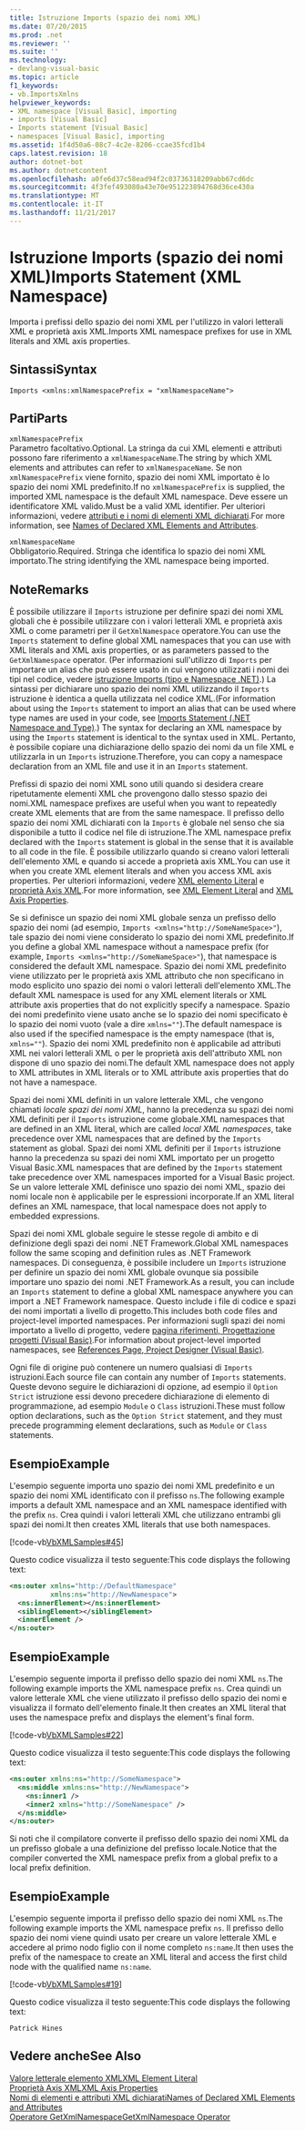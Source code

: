 ```yaml
---
title: Istruzione Imports (spazio dei nomi XML)
ms.date: 07/20/2015
ms.prod: .net
ms.reviewer: ''
ms.suite: ''
ms.technology:
- devlang-visual-basic
ms.topic: article
f1_keywords:
- vb.ImportsXmlns
helpviewer_keywords:
- XML namespace [Visual Basic], importing
- imports [Visual Basic]
- Imports statement [Visual Basic]
- namespaces [Visual Basic], importing
ms.assetid: 1f4d50a6-08c7-4c2e-8206-ccae35fcd1b4
caps.latest.revision: 18
author: dotnet-bot
ms.author: dotnetcontent
ms.openlocfilehash: a0fe6d37c58ead94f2c03736318209abb67cd6dc
ms.sourcegitcommit: 4f3fef493080a43e70e951223894768d36ce430a
ms.translationtype: MT
ms.contentlocale: it-IT
ms.lasthandoff: 11/21/2017
---
```

# <a name="imports-statement-xml-namespace"></a><span data-ttu-id="ca09f-102">Istruzione Imports (spazio dei nomi XML)</span><span class="sxs-lookup"><span data-stu-id="ca09f-102">Imports Statement (XML Namespace)</span></span>
<span data-ttu-id="ca09f-103">Importa i prefissi dello spazio dei nomi XML per l'utilizzo in valori letterali XML e proprietà axis XML.</span><span class="sxs-lookup"><span data-stu-id="ca09f-103">Imports XML namespace prefixes for use in XML literals and XML axis properties.</span></span>  
  
## <a name="syntax"></a><span data-ttu-id="ca09f-104">Sintassi</span><span class="sxs-lookup"><span data-stu-id="ca09f-104">Syntax</span></span>  
  
```  
Imports <xmlns:xmlNamespacePrefix = "xmlNamespaceName">  
```  
  
## <a name="parts"></a><span data-ttu-id="ca09f-105">Parti</span><span class="sxs-lookup"><span data-stu-id="ca09f-105">Parts</span></span>  
 `xmlNamespacePrefix`  
 <span data-ttu-id="ca09f-106">Parametro facoltativo.</span><span class="sxs-lookup"><span data-stu-id="ca09f-106">Optional.</span></span> <span data-ttu-id="ca09f-107">La stringa da cui XML elementi e attributi possono fare riferimento a `xmlNamespaceName`.</span><span class="sxs-lookup"><span data-stu-id="ca09f-107">The string by which XML elements and attributes can refer to `xmlNamespaceName`.</span></span> <span data-ttu-id="ca09f-108">Se non `xmlNamespacePrefix` viene fornito, spazio dei nomi XML importato è lo spazio dei nomi XML predefinito.</span><span class="sxs-lookup"><span data-stu-id="ca09f-108">If no `xmlNamespacePrefix` is supplied, the imported XML namespace is the default XML namespace.</span></span> <span data-ttu-id="ca09f-109">Deve essere un identificatore XML valido.</span><span class="sxs-lookup"><span data-stu-id="ca09f-109">Must be a valid XML identifier.</span></span> <span data-ttu-id="ca09f-110">Per ulteriori informazioni, vedere [attributi e i nomi di elementi XML dichiarati](../../../visual-basic/programming-guide/language-features/xml/names-of-declared-xml-elements-and-attributes.md).</span><span class="sxs-lookup"><span data-stu-id="ca09f-110">For more information, see [Names of Declared XML Elements and Attributes](../../../visual-basic/programming-guide/language-features/xml/names-of-declared-xml-elements-and-attributes.md).</span></span>  
  
 `xmlNamespaceName`  
 <span data-ttu-id="ca09f-111">Obbligatorio.</span><span class="sxs-lookup"><span data-stu-id="ca09f-111">Required.</span></span> <span data-ttu-id="ca09f-112">Stringa che identifica lo spazio dei nomi XML importato.</span><span class="sxs-lookup"><span data-stu-id="ca09f-112">The string identifying the XML namespace being imported.</span></span>  
  
## <a name="remarks"></a><span data-ttu-id="ca09f-113">Note</span><span class="sxs-lookup"><span data-stu-id="ca09f-113">Remarks</span></span>  
 <span data-ttu-id="ca09f-114">È possibile utilizzare il `Imports` istruzione per definire spazi dei nomi XML globali che è possibile utilizzare con i valori letterali XML e proprietà axis XML o come parametri per il `GetXmlNamespace` operatore.</span><span class="sxs-lookup"><span data-stu-id="ca09f-114">You can use the `Imports` statement to define global XML namespaces that you can use with XML literals and XML axis properties, or as parameters passed to the `GetXmlNamespace` operator.</span></span> <span data-ttu-id="ca09f-115">(Per informazioni sull'utilizzo di `Imports` per importare un alias che può essere usato in cui vengono utilizzati i nomi dei tipi nel codice, vedere [istruzione Imports (tipo e Namespace .NET)](../../../visual-basic/language-reference/statements/imports-statement-net-namespace-and-type.md).) La sintassi per dichiarare uno spazio dei nomi XML utilizzando il `Imports` istruzione è identica a quella utilizzata nel codice XML.</span><span class="sxs-lookup"><span data-stu-id="ca09f-115">(For information about using the `Imports` statement to import an alias that can be used where type names are used in your code, see [Imports Statement (.NET Namespace and Type)](../../../visual-basic/language-reference/statements/imports-statement-net-namespace-and-type.md).) The syntax for declaring an XML namespace by using the `Imports` statement is identical to the syntax used in XML.</span></span> <span data-ttu-id="ca09f-116">Pertanto, è possibile copiare una dichiarazione dello spazio dei nomi da un file XML e utilizzarla in un `Imports` istruzione.</span><span class="sxs-lookup"><span data-stu-id="ca09f-116">Therefore, you can copy a namespace declaration from an XML file and use it in an `Imports` statement.</span></span>  
  
 <span data-ttu-id="ca09f-117">Prefissi di spazio dei nomi XML sono utili quando si desidera creare ripetutamente elementi XML che provengono dallo stesso spazio dei nomi.</span><span class="sxs-lookup"><span data-stu-id="ca09f-117">XML namespace prefixes are useful when you want to repeatedly create XML elements that are from the same namespace.</span></span> <span data-ttu-id="ca09f-118">Il prefisso dello spazio dei nomi XML dichiarati con la `Imports` è globale nel senso che sia disponibile a tutto il codice nel file di istruzione.</span><span class="sxs-lookup"><span data-stu-id="ca09f-118">The XML namespace prefix declared with the `Imports` statement is global in the sense that it is available to all code in the file.</span></span> <span data-ttu-id="ca09f-119">È possibile utilizzarlo quando si creano valori letterali dell'elemento XML e quando si accede a proprietà axis XML.</span><span class="sxs-lookup"><span data-stu-id="ca09f-119">You can use it when you create XML element literals and when you access XML axis properties.</span></span> <span data-ttu-id="ca09f-120">Per ulteriori informazioni, vedere [XML elemento Literal](../../../visual-basic/language-reference/xml-literals/xml-element-literal.md) e [proprietà Axis XML](../../../visual-basic/language-reference/xml-axis/xml-axis-properties.md).</span><span class="sxs-lookup"><span data-stu-id="ca09f-120">For more information, see [XML Element Literal](../../../visual-basic/language-reference/xml-literals/xml-element-literal.md) and [XML Axis Properties](../../../visual-basic/language-reference/xml-axis/xml-axis-properties.md).</span></span>  
  
 <span data-ttu-id="ca09f-121">Se si definisce un spazio dei nomi XML globale senza un prefisso dello spazio dei nomi (ad esempio, `Imports <xmlns="http://SomeNameSpace>"`), tale spazio dei nomi viene considerato lo spazio dei nomi XML predefinito.</span><span class="sxs-lookup"><span data-stu-id="ca09f-121">If you define a global XML namespace without a namespace prefix (for example, `Imports <xmlns="http://SomeNameSpace>"`), that namespace is considered the default XML namespace.</span></span> <span data-ttu-id="ca09f-122">Spazio dei nomi XML predefinito viene utilizzato per le proprietà axis XML attributo che non specificano in modo esplicito uno spazio dei nomi o valori letterali dell'elemento XML.</span><span class="sxs-lookup"><span data-stu-id="ca09f-122">The default XML namespace is used for any XML element literals or XML attribute axis properties that do not explicitly specify a namespace.</span></span> <span data-ttu-id="ca09f-123">Spazio dei nomi predefinito viene usato anche se lo spazio dei nomi specificato è lo spazio dei nomi vuoto (vale a dire `xmlns=""`).</span><span class="sxs-lookup"><span data-stu-id="ca09f-123">The default namespace is also used if the specified namespace is the empty namespace (that is, `xmlns=""`).</span></span> <span data-ttu-id="ca09f-124">Spazio dei nomi XML predefinito non è applicabile ad attributi XML nei valori letterali XML o per le proprietà axis dell'attributo XML non dispone di uno spazio dei nomi.</span><span class="sxs-lookup"><span data-stu-id="ca09f-124">The default XML namespace does not apply to XML attributes in XML literals or to XML attribute axis properties that do not have a namespace.</span></span>  
  
 <span data-ttu-id="ca09f-125">Spazi dei nomi XML definiti in un valore letterale XML, che vengono chiamati *locale spazi dei nomi XML*, hanno la precedenza su spazi dei nomi XML definiti per il `Imports` istruzione come globale.</span><span class="sxs-lookup"><span data-stu-id="ca09f-125">XML namespaces that are defined in an XML literal, which are called *local XML namespaces*, take precedence over XML namespaces that are defined by the `Imports` statement as global.</span></span> <span data-ttu-id="ca09f-126">Spazi dei nomi XML definiti per il `Imports` istruzione hanno la precedenza su spazi dei nomi XML importato per un progetto Visual Basic.</span><span class="sxs-lookup"><span data-stu-id="ca09f-126">XML namespaces that are defined by the `Imports` statement take precedence over XML namespaces imported for a Visual Basic project.</span></span> <span data-ttu-id="ca09f-127">Se un valore letterale XML definisce uno spazio dei nomi XML, spazio dei nomi locale non è applicabile per le espressioni incorporate.</span><span class="sxs-lookup"><span data-stu-id="ca09f-127">If an XML literal defines an XML namespace, that local namespace does not apply to embedded expressions.</span></span>  
  
 <span data-ttu-id="ca09f-128">Spazi dei nomi XML globale seguire le stesse regole di ambito e di definizione degli spazi dei nomi .NET Framework.</span><span class="sxs-lookup"><span data-stu-id="ca09f-128">Global XML namespaces follow the same scoping and definition rules as .NET Framework namespaces.</span></span> <span data-ttu-id="ca09f-129">Di conseguenza, è possibile includere un `Imports` istruzione per definire un spazio dei nomi XML globale ovunque sia possibile importare uno spazio dei nomi .NET Framework.</span><span class="sxs-lookup"><span data-stu-id="ca09f-129">As a result, you can include an `Imports` statement to define a global XML namespace anywhere you can import a .NET Framework namespace.</span></span> <span data-ttu-id="ca09f-130">Questo include i file di codice e spazi dei nomi importati a livello di progetto.</span><span class="sxs-lookup"><span data-stu-id="ca09f-130">This includes both code files and project-level imported namespaces.</span></span> <span data-ttu-id="ca09f-131">Per informazioni sugli spazi dei nomi importato a livello di progetto, vedere [pagina riferimenti, Progettazione progetti (Visual Basic)](/visualstudio/ide/reference/references-page-project-designer-visual-basic).</span><span class="sxs-lookup"><span data-stu-id="ca09f-131">For information about project-level imported namespaces, see [References Page, Project Designer (Visual Basic)](/visualstudio/ide/reference/references-page-project-designer-visual-basic).</span></span>  
  
 <span data-ttu-id="ca09f-132">Ogni file di origine può contenere un numero qualsiasi di `Imports` istruzioni.</span><span class="sxs-lookup"><span data-stu-id="ca09f-132">Each source file can contain any number of `Imports` statements.</span></span> <span data-ttu-id="ca09f-133">Queste devono seguire le dichiarazioni di opzione, ad esempio il `Option Strict` istruzione essi devono precedere dichiarazione di elemento di programmazione, ad esempio `Module` o `Class` istruzioni.</span><span class="sxs-lookup"><span data-stu-id="ca09f-133">These must follow option declarations, such as the `Option Strict` statement, and they must precede programming element declarations, such as `Module` or `Class` statements.</span></span>  
  
## <a name="example"></a><span data-ttu-id="ca09f-134">Esempio</span><span class="sxs-lookup"><span data-stu-id="ca09f-134">Example</span></span>  
 <span data-ttu-id="ca09f-135">L'esempio seguente importa uno spazio dei nomi XML predefinito e un spazio dei nomi XML identificato con il prefisso `ns`.</span><span class="sxs-lookup"><span data-stu-id="ca09f-135">The following example imports a default XML namespace and an XML namespace identified with the prefix `ns`.</span></span> <span data-ttu-id="ca09f-136">Crea quindi i valori letterali XML che utilizzano entrambi gli spazi dei nomi.</span><span class="sxs-lookup"><span data-stu-id="ca09f-136">It then creates XML literals that use both namespaces.</span></span>  
  
 [!code-vb[VbXMLSamples#45](../../../visual-basic/language-reference/operators/codesnippet/VisualBasic/imports-statement-xml-namespace_1.vb)]  
  
 <span data-ttu-id="ca09f-137">Questo codice visualizza il testo seguente:</span><span class="sxs-lookup"><span data-stu-id="ca09f-137">This code displays the following text:</span></span>  
  
```xml  
<ns:outer xmlns="http://DefaultNamespace"   
          xmlns:ns="http://NewNamespace">  
  <ns:innerElement></ns:innerElement>  
  <siblingElement></siblingElement>  
  <innerElement />  
</ns:outer>  
```  
  
## <a name="example"></a><span data-ttu-id="ca09f-138">Esempio</span><span class="sxs-lookup"><span data-stu-id="ca09f-138">Example</span></span>  
 <span data-ttu-id="ca09f-139">L'esempio seguente importa il prefisso dello spazio dei nomi XML `ns`.</span><span class="sxs-lookup"><span data-stu-id="ca09f-139">The following example imports the XML namespace prefix `ns`.</span></span> <span data-ttu-id="ca09f-140">Crea quindi un valore letterale XML che viene utilizzato il prefisso dello spazio dei nomi e visualizza il formato dell'elemento finale.</span><span class="sxs-lookup"><span data-stu-id="ca09f-140">It then creates an XML literal that uses the namespace prefix and displays the element's final form.</span></span>  
  
 [!code-vb[VbXMLSamples#22](../../../visual-basic/language-reference/operators/codesnippet/VisualBasic/imports-statement-xml-namespace_2.vb)]  
  
 <span data-ttu-id="ca09f-141">Questo codice visualizza il testo seguente:</span><span class="sxs-lookup"><span data-stu-id="ca09f-141">This code displays the following text:</span></span>  
  
```xml  
<ns:outer xmlns:ns="http://SomeNamespace">  
  <ns:middle xmlns:ns="http://NewNamespace">  
    <ns:inner1 />  
    <inner2 xmlns="http://SomeNamespace" />  
  </ns:middle>  
</ns:outer>  
```  
  
 <span data-ttu-id="ca09f-142">Si noti che il compilatore converte il prefisso dello spazio dei nomi XML da un prefisso globale a una definizione del prefisso locale.</span><span class="sxs-lookup"><span data-stu-id="ca09f-142">Notice that the compiler converted the XML namespace prefix from a global prefix to a local prefix definition.</span></span>  
  
## <a name="example"></a><span data-ttu-id="ca09f-143">Esempio</span><span class="sxs-lookup"><span data-stu-id="ca09f-143">Example</span></span>  
 <span data-ttu-id="ca09f-144">L'esempio seguente importa il prefisso dello spazio dei nomi XML `ns`.</span><span class="sxs-lookup"><span data-stu-id="ca09f-144">The following example imports the XML namespace prefix `ns`.</span></span> <span data-ttu-id="ca09f-145">Il prefisso dello spazio dei nomi viene quindi usato per creare un valore letterale XML e accedere al primo nodo figlio con il nome completo `ns:name`.</span><span class="sxs-lookup"><span data-stu-id="ca09f-145">It then uses the prefix of the namespace to create an XML literal and access the first child node with the qualified name `ns:name`.</span></span>  
  
 [!code-vb[VbXMLSamples#19](../../../visual-basic/language-reference/operators/codesnippet/VisualBasic/imports-statement-xml-namespace_3.vb)]  
  
 <span data-ttu-id="ca09f-146">Questo codice visualizza il testo seguente:</span><span class="sxs-lookup"><span data-stu-id="ca09f-146">This code displays the following text:</span></span>  
  
 `Patrick Hines`  
  
## <a name="see-also"></a><span data-ttu-id="ca09f-147">Vedere anche</span><span class="sxs-lookup"><span data-stu-id="ca09f-147">See Also</span></span>  
 [<span data-ttu-id="ca09f-148">Valore letterale elemento XML</span><span class="sxs-lookup"><span data-stu-id="ca09f-148">XML Element Literal</span></span>](../../../visual-basic/language-reference/xml-literals/xml-element-literal.md)  
 [<span data-ttu-id="ca09f-149">Proprietà Axis XML</span><span class="sxs-lookup"><span data-stu-id="ca09f-149">XML Axis Properties</span></span>](../../../visual-basic/language-reference/xml-axis/xml-axis-properties.md)  
 [<span data-ttu-id="ca09f-150">Nomi di elementi e attributi XML dichiarati</span><span class="sxs-lookup"><span data-stu-id="ca09f-150">Names of Declared XML Elements and Attributes</span></span>](../../../visual-basic/programming-guide/language-features/xml/names-of-declared-xml-elements-and-attributes.md)  
 [<span data-ttu-id="ca09f-151">Operatore GetXmlNamespace</span><span class="sxs-lookup"><span data-stu-id="ca09f-151">GetXmlNamespace Operator</span></span>](../../../visual-basic/language-reference/operators/getxmlnamespace-operator.md)
